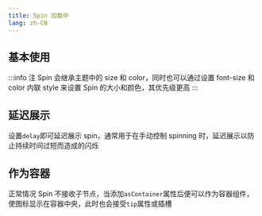 ```yaml
---
title: Spin 加载中
lang: zh-CN
---
```


## 基本使用

<!-- @Code:basicUsage -->

:::info 注
Spin 会继承主题中的 size 和 color，同时也可以通过设置 font-size 和 color 内联 style 来设置 Spin 的大小和颜色，其优先级更高
:::

## 延迟展示

设置`delay`即可延迟展示 spin，通常用于在手动控制 spinning 时，延迟展示以防止持续时间过短而造成的闪烁

<!-- @Code:delay -->

## 作为容器

正常情况 Spin 不接收子节点，当添加`asContainer`属性后便可以作为容器组件，使图标显示在容器中央，此时也会接受`tip`属性或插槽

<!-- @Code:asContainer -->

<style lang="scss">
@keyframes bounce {
  12.5% {
    transform: translateY(-0.5em);
  }
  25% {
    transform: translateY(0);
  }
  100% {
    transform: translateY(0);
  }
}

.spin-loading-tip span {
  display: inline-block;
  animation: bounce 1.5s 0s ease infinite;
  &:nth-child(2) {
    animation-delay: 0.5s;
  }
  &:nth-child(3) {
    animation-delay: 1s;
  }
}
</style>
